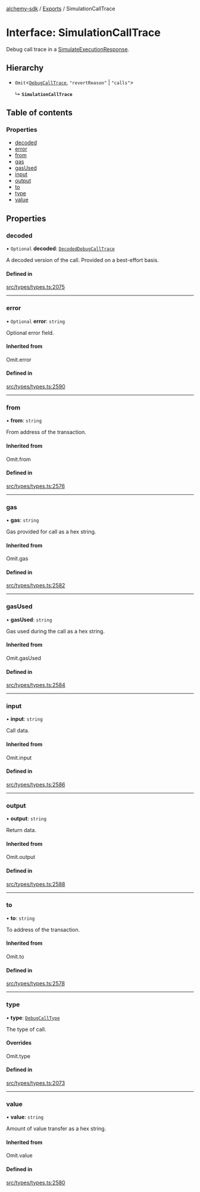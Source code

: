 [alchemy-sdk](../README.md) / [Exports](../modules.md) / SimulationCallTrace

# Interface: SimulationCallTrace

Debug call trace in a [SimulateExecutionResponse](SimulateExecutionResponse.md).

## Hierarchy

- `Omit`<[`DebugCallTrace`](DebugCallTrace.md), ``"revertReason"`` \| ``"calls"``\>

  ↳ **`SimulationCallTrace`**

## Table of contents

### Properties

- [decoded](SimulationCallTrace.md#decoded)
- [error](SimulationCallTrace.md#error)
- [from](SimulationCallTrace.md#from)
- [gas](SimulationCallTrace.md#gas)
- [gasUsed](SimulationCallTrace.md#gasused)
- [input](SimulationCallTrace.md#input)
- [output](SimulationCallTrace.md#output)
- [to](SimulationCallTrace.md#to)
- [type](SimulationCallTrace.md#type)
- [value](SimulationCallTrace.md#value)

## Properties

### decoded

• `Optional` **decoded**: [`DecodedDebugCallTrace`](DecodedDebugCallTrace.md)

A decoded version of the call. Provided on a best-effort basis.

#### Defined in

[src/types/types.ts:2075](https://github.com/alchemyplatform/alchemy-sdk-js/blob/432c999/src/types/types.ts#L2075)

___

### error

• `Optional` **error**: `string`

Optional error field.

#### Inherited from

Omit.error

#### Defined in

[src/types/types.ts:2590](https://github.com/alchemyplatform/alchemy-sdk-js/blob/432c999/src/types/types.ts#L2590)

___

### from

• **from**: `string`

From address of the transaction.

#### Inherited from

Omit.from

#### Defined in

[src/types/types.ts:2576](https://github.com/alchemyplatform/alchemy-sdk-js/blob/432c999/src/types/types.ts#L2576)

___

### gas

• **gas**: `string`

Gas provided for call as a hex string.

#### Inherited from

Omit.gas

#### Defined in

[src/types/types.ts:2582](https://github.com/alchemyplatform/alchemy-sdk-js/blob/432c999/src/types/types.ts#L2582)

___

### gasUsed

• **gasUsed**: `string`

Gas used during the call as a hex string.

#### Inherited from

Omit.gasUsed

#### Defined in

[src/types/types.ts:2584](https://github.com/alchemyplatform/alchemy-sdk-js/blob/432c999/src/types/types.ts#L2584)

___

### input

• **input**: `string`

Call data.

#### Inherited from

Omit.input

#### Defined in

[src/types/types.ts:2586](https://github.com/alchemyplatform/alchemy-sdk-js/blob/432c999/src/types/types.ts#L2586)

___

### output

• **output**: `string`

Return data.

#### Inherited from

Omit.output

#### Defined in

[src/types/types.ts:2588](https://github.com/alchemyplatform/alchemy-sdk-js/blob/432c999/src/types/types.ts#L2588)

___

### to

• **to**: `string`

To address of the transaction.

#### Inherited from

Omit.to

#### Defined in

[src/types/types.ts:2578](https://github.com/alchemyplatform/alchemy-sdk-js/blob/432c999/src/types/types.ts#L2578)

___

### type

• **type**: [`DebugCallType`](../enums/DebugCallType.md)

The type of call.

#### Overrides

Omit.type

#### Defined in

[src/types/types.ts:2073](https://github.com/alchemyplatform/alchemy-sdk-js/blob/432c999/src/types/types.ts#L2073)

___

### value

• **value**: `string`

Amount of value transfer as a hex string.

#### Inherited from

Omit.value

#### Defined in

[src/types/types.ts:2580](https://github.com/alchemyplatform/alchemy-sdk-js/blob/432c999/src/types/types.ts#L2580)
